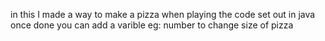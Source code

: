in this I made a way to make a pizza when playing the code set out in java once done you can add a varible eg: number to change size of pizza
